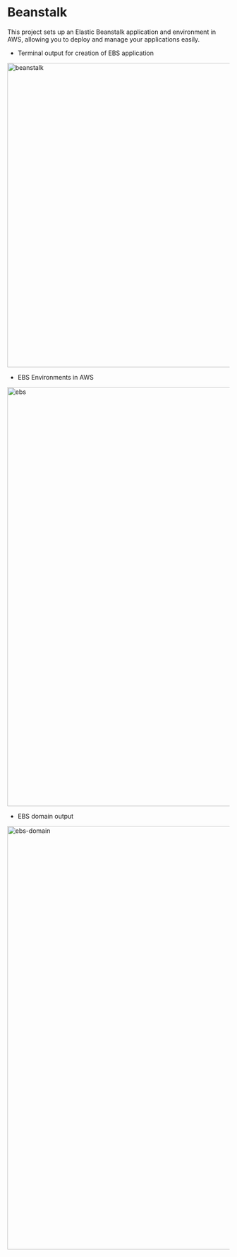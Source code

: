 # Beanstalk

This project sets up an Elastic Beanstalk application and environment in AWS, allowing you to deploy and manage your applications easily.

* Terminal output for creation of EBS application
<img width="690" alt="beanstalk" src="https://github.com/NavreetK/Terraform/assets/46690891/34a7b617-669c-4357-a6cf-0b5adb47f24c">

* EBS Environments in AWS
<img width="950" alt="ebs" src="https://github.com/NavreetK/Terraform/assets/46690891/afd684d7-8362-4f6c-b217-51ff910163a7">

* EBS domain output
<img width="960" alt="ebs-domain" src="https://github.com/NavreetK/Terraform/assets/46690891/c0e57823-7ae9-4f9d-a25f-c873f2c5b9cb">
